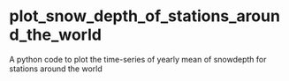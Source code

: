 # plot_snow_depth_of_stations_around_the_world
A python code to plot the time-series of yearly mean of snowdepth for stations around the world 
